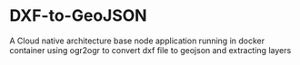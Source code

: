 # DXF-to-GeoJSON
A Cloud native architecture base node application running in docker container using ogr2ogr to convert dxf file to geojson and extracting layers
